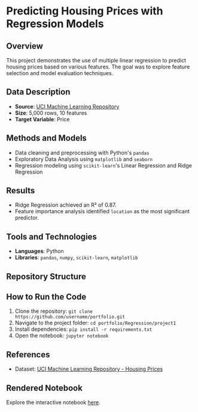 # Predicting Housing Prices with Regression Models

## Overview
This project demonstrates the use of multiple linear regression to predict housing prices based on various features. The goal was to explore feature selection and model evaluation techniques.

## Data Description
- **Source**: [UCI Machine Learning Repository](https://archive.ics.uci.edu/ml/datasets/Housing)
- **Size**: 5,000 rows, 10 features
- **Target Variable**: Price

## Methods and Models
- Data cleaning and preprocessing with Python's `pandas`
- Exploratory Data Analysis using `matplotlib` and `seaborn`
- Regression modeling using `scikit-learn`'s Linear Regression and Ridge Regression

## Results
- Ridge Regression achieved an R² of 0.87.
- Feature importance analysis identified `location` as the most significant predictor.

## Tools and Technologies
- **Languages**: Python
- **Libraries**: `pandas`, `numpy`, `scikit-learn`, `matplotlib`

## Repository Structure


## How to Run the Code
1. Clone the repository: `git clone https://github.com/username/portfolio.git`
2. Navigate to the project folder: `cd portfolio/Regression/project1`
3. Install dependencies: `pip install -r requirements.txt`
4. Open the notebook: `jupyter notebook`

## References
- Dataset: [UCI Machine Learning Repository - Housing Prices](https://archive.ics.uci.edu/ml/datasets/Housing)

## Rendered Notebook
Explore the interactive notebook [here](https://username.github.io/portfolio/Regression/project1.html).